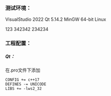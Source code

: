 ### 测试环境：
VisualStudio 2022
Qt 5.14.2 MinGW 64-bit
Linux

123
342342
234234

### 工程配置：
##### Qt：
在.pro文件下添加

```
CONFIG += c++17
DEFINES -= UNICODE
LIBS += -lws2_32
```


